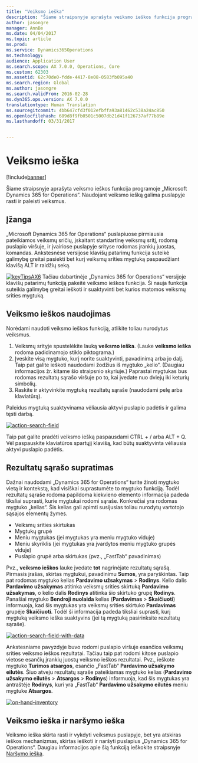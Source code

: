 ```yaml
---
title: "Veiksmo ieška"
description: "Šiame straipsnyje aprašyta veiksmo ieškos funkcija programoje „Microsoft Dynamics 365 for Operations“. Naudojant veiksmo iešką galima puslapyje rasti ir paleisti veiksmus."
author: jasongre
manager: AnnBe
ms.date: 04/04/2017
ms.topic: article
ms.prod: 
ms.service: Dynamics365Operations
ms.technology: 
audience: Application User
ms.search.scope: AX 7.0.0, Operations, Core
ms.custom: 62303
ms.assetid: 62c70de0-fdde-4417-8e08-0583fb095a40
ms.search.region: Global
ms.author: jasongre
ms.search.validFrom: 2016-02-28
ms.dyn365.ops.version: AX 7.0.0
translationtype: Human Translation
ms.sourcegitcommit: 4bb647cfd3f012efbffa93a81462c538a24ac850
ms.openlocfilehash: 689d8f9fb0501c5007db21d41f126737af77b89e
ms.lasthandoff: 03/31/2017


---
```


# <a name="action-search"></a>Veiksmo ieška

[!include[banner](../includes/banner.md)]


Šiame straipsnyje aprašyta veiksmo ieškos funkcija programoje „Microsoft Dynamics 365 for Operations“. Naudojant veiksmo iešką galima puslapyje rasti ir paleisti veiksmus.

<a name="introduction"></a>Įžanga
------------

„Microsoft Dynamics 365 for Operations“ puslapiuose pirmiausia pateikiamos veiksmų sričių, įskaitant standartinę veiksmų sritį, rodomą puslapio viršuje, ir įvairiose puslapyje srityse rodomas įrankių juostas, komandas. Ankstesnėse versijose klavišų patarimų funkcija suteikė galimybę greitai pasiekti bet kurį veiksmų srities mygtuką paspaudžiant klavišą ALT ir raidžių seką. 

[![keyTipsAX6](./media/keytipsax6.png)](./media/keytipsax6.png) Tačiau dabartinėje „Dynamics 365 for Operations“ versijoje klavišų patarimų funkciją pakeitė veiksmo ieškos funkcija. Ši nauja funkcija suteikia galimybę greitai ieškoti ir suaktyvinti bet kurios matomos veiksmų srities mygtuką.

## <a name="using-action-search"></a>Veiksmo ieškos naudojimas
Norėdami naudoti veiksmo ieškos funkciją, atlikite toliau nurodytus veiksmus.

1.  Veiksmų srityje spustelėkite lauką **veiksmo ieška**. (Lauke **veiksmo ieška** rodoma padidinamojo stiklo piktograma.)
2.  Įveskite visą mygtuko, kurį norite suaktyvinti, pavadinimą arba jo dalį. Taip pat galite ieškoti naudodami žodžius iš mygtuko „kelio“. (Daugiau informacijos žr. kitame šio straipsnio skyriuje.) Paprastai mygtukas bus rodomas rezultatų sąrašo viršuje po to, kai įvedate nuo dviejų iki keturių simbolių.
3.  Raskite ir aktyvinkite mygtuką rezultatų sąraše (naudodami pelę arba klaviatūrą).

Paleidus mygtuką suaktyvinama vėliausia aktyvi puslapio padėtis ir galima tęsti darbą. 

[![action-search-field](./media/action-search-field.png)](./media/action-search-field.png)

Taip pat galite pradėti veiksmo iešką paspausdami CTRL + / arba ALT + Q. Vėl paspauskite klaviatūros spartųjį klavišą, kad būtų suaktyvinta vėliausia aktyvi puslapio padėtis.

## <a name="understanding-the-results-list"></a>Rezultatų sąrašo supratimas
Dažnai naudodami „Dynamics 365 for Operations“ turite žinoti mygtuko vietą ir kontekstą, kad visiškai suprastumėte to mygtuko funkciją. Todėl rezultatų sąraše rodoma papildoma kiekvieno elemento informacija padeda tiksliai suprasti, kurie mygtukai rodomi sąraše. Konkrečiai yra rodomas mygtuko „kelias“. Šis kelias gali apimti susijusias toliau nurodytų vartotojo sąsajos elementų žymes.

-   Veiksmų srities skirtukas
-   Mygtukų grupė
-   Meniu mygtukas (jei mygtukas yra meniu mygtuko viduje)
-   Meniu skyriklis (jei mygtukas yra įvardytos meniu mygtuko grupės viduje)
-   Puslapio grupė arba skirtukas (pvz., „FastTab“ pavadinimas)

Pvz., **veiksmo ieškos** lauke įvedate **tot** nagrinėjate rezultatų sąrašą. Pirmasis įrašas, skirtas mygtukui, pavadinimu **Sumos**, yra paryškintas. Taip pat rodomas mygtuko kelias **Pardavimo užsakymas** &gt; **Rodinys**. Kelio dalis **Pardavimo užsakymas** atitinka veiksmų srities skirtuką **Pardavimo užsakymas**, o kelio dalis **Rodinys** atitinka šio skirtuko grupę **Rodinys**. Panašiai mygtuko **Bendroji nuolaida** kelias (**Pardavimas** &gt; **Skaičiuoti**) informuoja, kad šis mygtukas yra veiksmų srities skirtuko **Pardavimas** grupėje **Skaičiuoti**. Todėl ši informacija padeda tiksliai suprasti, kurį mygtuką veiksmo ieška suaktyvins (jei tą mygtuką pasirinksite rezultatų sąraše). 

[![action-search-field-with-data](./media/action-search-field-with-data.png)](./media/action-search-field-with-data.png) 

Ankstesniame pavyzdyje buvo rodomi puslapio viršuje esančios veiksmų srities veiksmo ieškos rezultatai. Tačiau taip pat rodomi kitose puslapio vietose esančių įrankių juostų veiksmo ieškos rezultatai. Pvz., ieškote mygtuko **Turimos atsargos**, esančio „FastTab“ **Pardavimo užsakymo eilutės**. Šiuo atveju rezultatų sąraše pateikiamas mygtuko kelias (**Pardavimo užsakymo eilutės** &gt; **Atsargos** &gt; **Rodinys**) informuoja, kad šis mygtukas yra antraštėje **Rodinys**, kuri yra „FastTab“ **Pardavimo užsakymo eilutės** meniu mygtuke **Atsargos**. 

[![on-hand-inventory](./media/on-hand-inventory.png)](./media/on-hand-inventory.png)

## <a name="action-search-vs-navigation-search"></a>Veiksmo ieška ir naršymo ieška
Veiksmo ieška skirta rasti ir vykdyti veiksmus puslapyje, bet yra atskiras ieškos mechanizmas, skirtas ieškoti ir naršyti puslapius „Dynamics 365 for Operations“. Daugiau informacijos apie šią funkciją ieškokite straipsnyje [Naršymo ieška](navigation-search.md).




